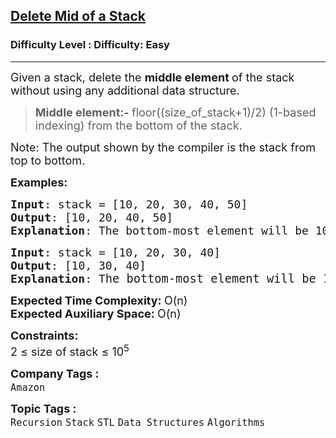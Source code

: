 <h2><a href="https://www.geeksforgeeks.org/problems/delete-middle-element-of-a-stack/1?page=1&category=Recursion&difficulty=Easy&sortBy=submissions">Delete Mid of a Stack</a></h2><h3>Difficulty Level : Difficulty: Easy</h3><hr><div class="problems_problem_content__Xm_eO"><p><span style="font-size: 18px;">Given a stack, delete the&nbsp;<strong>middle element </strong>of the stack without using any additional data structure.</span></p>
<blockquote>
<p><span style="font-size: 18px;"><strong>Middle element:- </strong>floor((size_of_stack+1)/2) (1-based indexing) from the bottom of the stack.</span></p>
</blockquote>
<p><span style="font-size: 18px;">Note</span><span style="font-size: 18px;">: The output shown by the compiler is the stack from top to bottom.</span></p>
<p><strong><span style="font-size: 18px;">Examples:</span></strong></p>
<pre><span style="font-size: 18px;"><strong>Input</strong>: stack = [10, 20, 30, 40, 50]
<strong>Output</strong>: [10, 20, 40, 50]
<strong>Explanation</strong>: The bottom-most element will be 10 and the top-most element will be 50. Middle element will be element at index 3 from bottom, which is 30. Deleting 30, stack will look like {10 20 40 50}.</span>
</pre>
<pre><span style="font-size: 18px;"><strong>Input</strong>: stack = [10, 20, 30, 40]
<strong>Output</strong>: [10, 30, 40]
<strong>Explanation</strong>: T</span><span style="font-size: 14pt;">he bottom-most element will be 10 and the top-most element will be 40. Middle element will be element at index 2 from bottom, which is 20. Deleting 20, stack will look like {10 30 40}.</span></pre>
<p><span style="font-size: 18px;"><strong>Expected Time Complexity: </strong>O(n)<br><strong>Expected Auxiliary Space:&nbsp;</strong>O(n)</span></p>
<p><span style="font-size: 18px;"><strong>Constraints:</strong><br>2 ≤ size of stack ≤ 10<sup>5</sup></span></p></div><p><span style=font-size:18px><strong>Company Tags : </strong><br><code>Amazon</code>&nbsp;<br><p><span style=font-size:18px><strong>Topic Tags : </strong><br><code>Recursion</code>&nbsp;<code>Stack</code>&nbsp;<code>STL</code>&nbsp;<code>Data Structures</code>&nbsp;<code>Algorithms</code>&nbsp;